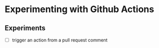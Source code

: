# Experimenting with Github Actions

## Experiments
- [ ] trigger an action from a pull request comment
